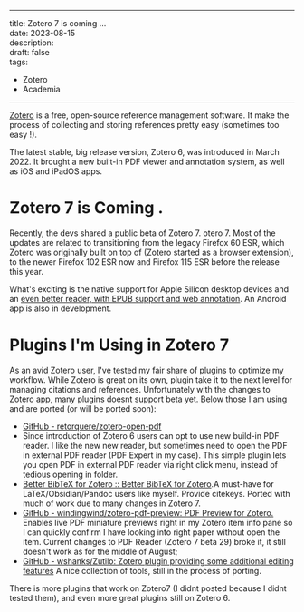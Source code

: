 
---

title: Zotero 7 is coming …  
date: 2023-08-15  
description:  
draft: false  
tags:
- Zotero
- Academia
---

[Zotero](https://www.zotero.org/) is a free, open-source reference management software. It make the process of collecting and storing references pretty easy (sometimes too easy !).

The latest stable, big release version, Zotero 6, was introduced in March 2022. It brought a new built-in PDF viewer and annotation system, as well as iOS and iPadOS apps.

# Zotero 7 is Coming .

Recently, the devs shared a public beta of Zotero 7. otero 7. Most of the updates are related to transitioning from the legacy Firefox 60 ESR, which Zotero was originally built on top of (Zotero started as a browser extension), to the newer Firefox 102 ESR now and Firefox 115 ESR before the release this year.

What's exciting is the native support for Apple Silicon desktop devices and an [even better reader, with EPUB support and web annotation](https://forums.zotero.org/discussion/106716/available-for-beta-testing-updated-reader-with-epub-snapshot-support-and-new-annotation-types). An Android app is also in development.

# Plugins I'm Using in Zotero 7

As an avid Zotero user, I've tested my fair share of plugins to optimize my workflow. While Zotero is great on its own, plugin take it to the next level for managing citations and references. Unfortunately with the changes to Zotero app, many plugins doesnt support beta yet. Below those I am using and are ported (or will be ported soon):

- [GitHub - retorquere/zotero-open-pdf](https://github.com/retorquere/zotero-open-pdf)
- Since introduction of Zotero 6 users can opt to use new build-in PDF reader. I like the new new reader, but sometimes need to open the PDF in external PDF reader (PDF Expert in my case). This simple plugin lets you open PDF in external PDF reader via right click menu, instead of tedious opening in folder.
- [Better BibTeX for Zotero :: Better BibTeX for Zotero](https://retorque.re/zotero-better-bibtex/).A must-have for LaTeX/Obsidian/Pandoc users like myself. Provide citekeys. Ported with much of work due to many changes in Zotero 7.
- [GitHub - windingwind/zotero-pdf-preview: PDF Preview for Zotero.](https://github.com/windingwind/zotero-pdf-preview) Enables live PDF miniature previews right in my Zotero item info pane so I can quickly confirm I have looking into right paper without open the item. Current changes to PDF Reader (Zotero 7 beta 29) broke it, it still doesn't work as for the middle of August;
- [GitHub - wshanks/Zutilo: Zotero plugin providing some additional editing features](https://github.com/wshanks/Zutilo) A nice collection of tools, still in the process of porting.

There is more plugins that work on Zotero7 (I didnt posted because I didnt tested them), and even more great plugins still on Zotero 6.
